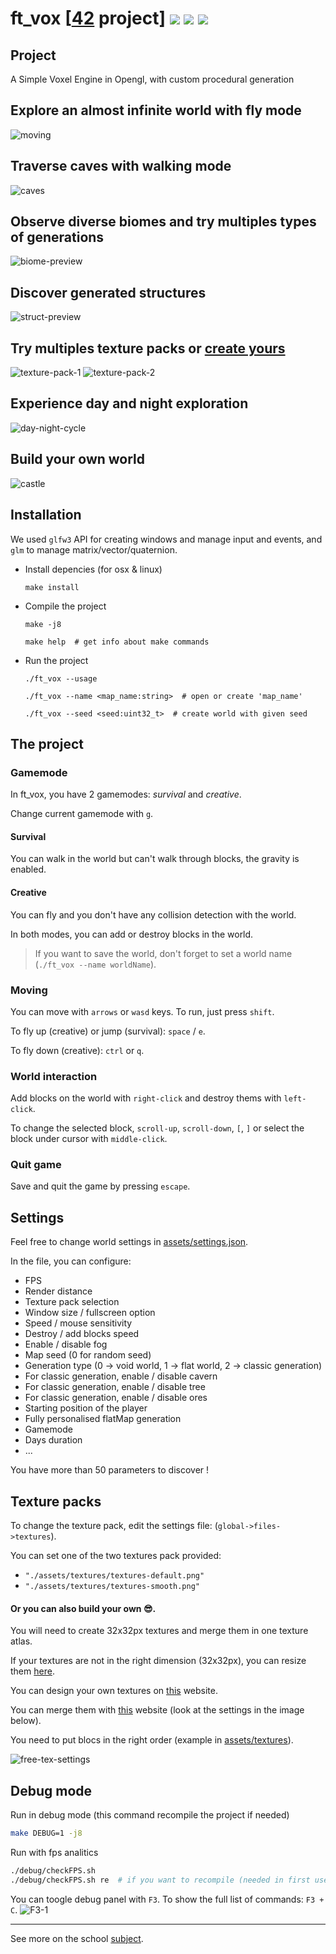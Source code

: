 # ft_vox [[42](https://www.42.fr/) project] ![](https://github.com/zer0nim/ft_vox/workflows/make/badge.svg) ![](https://github.com/zer0nim/ft_vox/workflows/linter/badge.svg) ![](https://github.com/zer0nim/ft_vox/workflows/ft_vox/badge.svg)

## Project
A Simple Voxel Engine in Opengl, with custom procedural generation

## Explore an almost infinite world with fly mode

![moving](/assets/GIFs/moving.gif)
## Traverse caves with walking mode
![caves](/assets/GIFs/survival-caves.gif)
## Observe diverse biomes and try multiples types of generations
![biome-preview](/assets/imgs/biome-preview.png)
## Discover generated structures
![struct-preview](/assets/imgs/struct-preview.png)
## Try multiples texture packs or [create yours](#texture-packs)
![texture-pack-1](/assets/imgs/smooth-preview.png)
![texture-pack-2](/assets/imgs/texture-blocks.png)
## Experience day and night exploration
![day-night-cycle](/assets/imgs/day-night-cycle.png)
## Build your own world
![castle](/assets/imgs/castle.png)

## Installation

We used `glfw3` API for creating windows and manage input and events,
and `glm` to manage matrix/vector/quaternion.

- Install depencies (for osx & linux)

	```make install```

- Compile the project

	```make -j8```

	```make help  # get info about make commands```
- Run the project

	```./ft_vox --usage```

	```./ft_vox --name <map_name:string>  # open or create 'map_name'```

	```./ft_vox --seed <seed:uint32_t>  # create world with given seed```

## The project

### Gamemode

In ft_vox, you have 2 gamemodes: *survival* and *creative*.

Change current gamemode with `g`.

#### Survival
You can walk in the world but can't walk through blocks, the gravity is enabled.

#### Creative
You can fly and you don't have any collision detection with the world.

In both modes, you can add or destroy blocks in the world.

> If you want to save the world, don't forget to set a world name (`./ft_vox --name worldName`).

### Moving

You can move with `arrows` or `wasd` keys.
To run, just press `shift`.

To fly up (creative) or jump (survival): `space` / `e`.

To fly down (creative): `ctrl` or `q`.

### World interaction

Add blocks on the world with `right-click` and destroy thems with `left-click`.

To change the selected block, `scroll-up`, `scroll-down`, `[`, `]` or select the block under cursor with `middle-click`.

### Quit game

Save and quit the game by pressing `escape`.

## Settings

Feel free to change world settings in [assets/settings.json](assets/settings.json).

In the file, you can configure:
- FPS
- Render distance
- Texture pack selection
- Window size / fullscreen option
- Speed / mouse sensitivity
- Destroy / add blocks speed
- Enable / disable fog
- Map seed (0 for random seed)
- Generation type (0 -> void world, 1 -> flat world, 2 -> classic generation)
- For classic generation, enable / disable cavern
- For classic generation, enable / disable tree
- For classic generation, enable / disable ores
- Starting position of the player
- Fully personalised flatMap generation
- Gamemode
- Days duration
- ...

You have more than 50 parameters to discover !

## Texture packs

To change the texture pack, edit the settings file: (`global->files->textures`).

You can set one of the two textures pack provided:
- `"./assets/textures/textures-default.png"`
- `"./assets/textures/textures-smooth.png"`

#### Or you can also build your own 😎.

You will need to create 32x32px textures and merge them in one texture atlas.

If your textures are not in the right dimension (32x32px), you can resize them [here](https://www.birme.net/?target_width=32&target_height=32&quality=0).

You can design your own textures on [this](https://www.pixilart.com/draw?ref=home-page) website.

You can merge them with [this](http://free-tex-packer.com/app/) website (look at the settings in the image below).

You need to put blocs in the right order (example in [assets/textures](assets/textures)).

![free-tex-settings](/assets/imgs/free-tex-settings.png)

## Debug mode

Run in debug mode (this command recompile the project if needed)
``` sh
make DEBUG=1 -j8
```

Run with fps analitics
``` sh
./debug/checkFPS.sh
./debug/checkFPS.sh re  # if you want to recompile (needed in first use)
```

You can toogle debug panel with `F3`.
To show the full list of commands: `F3 + C`.
![F3-1](/assets/imgs/F3-1.png)

---

See more on the school [subject](ft_vox.fr.pdf).
